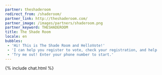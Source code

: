 ```yaml
---
partner: theshaderoom
redirect_from: /shaderoom/
partner_link: http://theshaderoom.com/
partner_image: /images/partners/shaderoom.png
partner_keyword: THESHADEROOM
title: The Shade Room
locale: en
bubbles:
 - 'Hi! This is The Shade Room and HelloVote!'
 - 'I can help you register to vote, check your registration, and help your friends register'
 - 'Try me out! Enter your phone number to start.'
---
```

{% include chat.html %}



